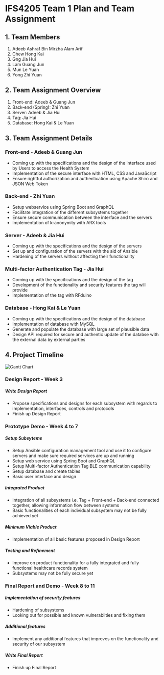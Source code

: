 # IFS4205 Team 1 Plan and Team Assignment

## 1. Team Members
1. Adeeb Ashraf Bin Mirzha Alam Arif
2. Chew Hong Kai
3. Gng Jia Hui
4. Lam Guang Jun
5. Mun Le Yuan
6. Yong Zhi Yuan

## 2. Team Assignment Overview
1. Front-end: Adeeb & Guang Jun
2. Back-end (Spring): Zhi Yuan
3. Server: Adeeb & Jia Hui
4. Tag: Jia Hui
5. Database: Hong Kai & Le Yuan

## 3. Team Assignment Details

### Front-end - Adeeb & Guang Jun
- Coming up with the specifications and the design of the interface used by Users to access the Health System
- Implementation of the secure interface with HTML, CSS and JavaScript
- Ensure rightful authorization and authentication using Apache Shiro and JSON Web Token

### Back-end - Zhi Yuan
- Setup webservice using Spring Boot and GraphQL
- Facilitate integration of the different subsystems together
- Ensure secure communication between the interface and the servers
- Implementation of k-anonymity with ARX tools

### Server - Adeeb & Jia Hui
- Coming up with the specifications and the design of the servers
- Set up and configuration of the servers with the aid of Ansible
- Hardening of the servers without affecting their functionality

### Multi-factor Authentication Tag - Jia Hui
- Coming up with the specifications and the design of the tag
- Development of the functionality and security features the tag will provide
- Implementation of the tag with RFduino

### Database - Hong Kai & Le Yuan
- Coming up with the specifications and the design of the database
- Implementation of database with MySQL
- Generate and populate the database with large set of plausible data
- Design API required for secure and authentic update of the databse with the external data by external parties


## 4. Project Timeline

![Gantt Chart](https://user-images.githubusercontent.com/19281514/44902155-c8e61e00-ad3b-11e8-8621-7b5e3598a1c6.png)

### Design Report - Week 3

##### Write Design Report
- Propose specifications and designs for each subsystem with regards to implementation, interfaces, controls and protocols
- Finish up Design Report


### Prototype Demo - Week 4 to 7

##### Setup Subsytems
- Setup Ansible configuration management tool and use it to configure servers and make sure required services are up and running
- Setup web service using Spring Boot and GraphQL
- Setup Multi-factor Authentication Tag BLE communication capability
- Setup database and create tables
- Basic user interface and design

##### Integrated Product
- Integration of all subsystems i.e. Tag + Front-end + Back-end connected together, allowing information flow between systems
- Basic functionalities of each individual subsystem may not be fully achieved yet

##### Minimum Viable Product
- Implementation of all basic features proposed in Design Report

##### Testing and Refinement
- Improve on product functionality for a fully integrated and fully functional healthcare records system
- Subsystems may not be fully secure yet


### Final Report and Demo - Week 8 to 11

##### Implementation of security features
- Hardening of subsystems
- Looking out for possible and known vulnerablities and fixing them

##### Additional features
- Implement any additional features that improves on the functionality and security of our subsystem

##### Write Final Report
- Finish up Final Report
